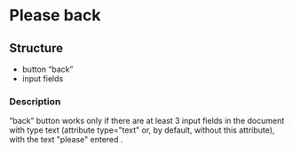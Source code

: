 # Please back

## Structure
- button “back” 
- input fields

### Description
“back” button works only if there are at least 3 input fields in the document with type text (attribute type="text" or, by default, without this attribute), with the text "please" entered .